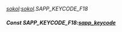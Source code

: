 _[sokol](../../modules/sokol/sokol-module.md):[sokol](../../modules/sokol/sokol-module.md).SAPP\_KEYCODE\_F18_
##### Const SAPP\_KEYCODE\_F18:[sapp_keycode](../../modules/sokol/sokol-sapp_keycode.md)
